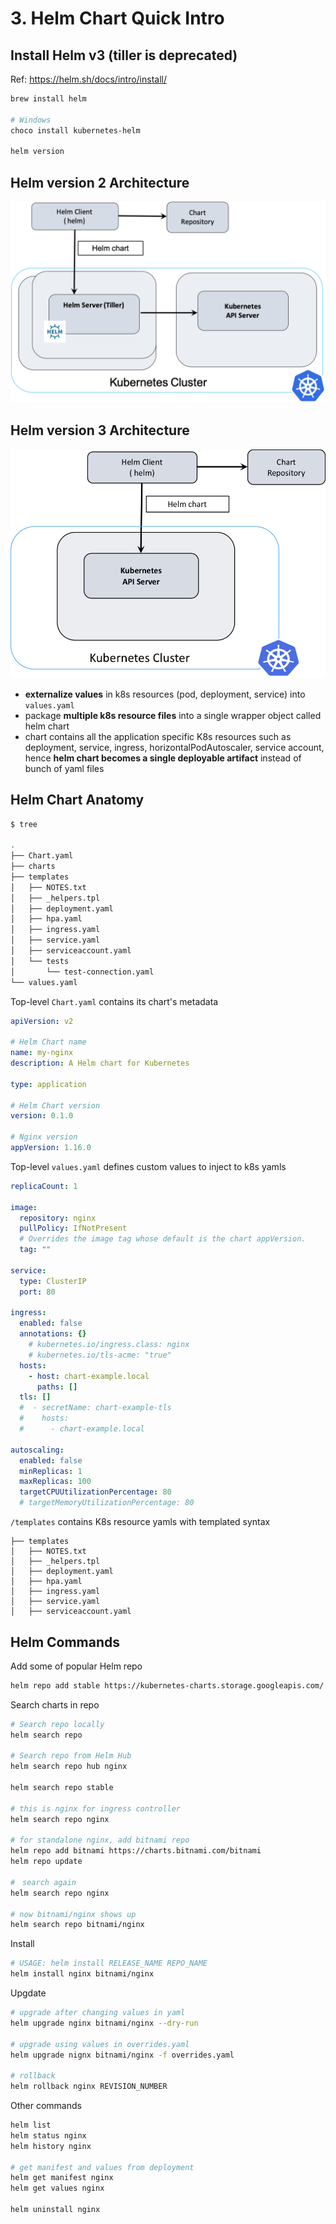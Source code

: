 # 3. Helm Chart Quick Intro

## Install Helm v3 (tiller is deprecated)
Ref: https://helm.sh/docs/intro/install/
```bash
brew install helm

# Windows
choco install kubernetes-helm

helm version
```


## Helm version 2 Architecture 
![alt text](../imgs/helm2-arch.png )

## Helm version 3 Architecture
![alt text](../imgs/helm3-arch.png )

- __externalize values__ in k8s resources (pod, deployment, service) into `values.yaml`
- package __multiple k8s resource files__ into a single wrapper object called helm chart
- chart contains all the application specific K8s resources such as deployment, service, ingress, horizontalPodAutoscaler, service account, hence __helm chart becomes a single deployable artifact__ instead of bunch of yaml files

## Helm Chart Anatomy
```bash
$ tree

.
├── Chart.yaml
├── charts
├── templates
│   ├── NOTES.txt
│   ├── _helpers.tpl
│   ├── deployment.yaml
│   ├── hpa.yaml
│   ├── ingress.yaml
│   ├── service.yaml
│   ├── serviceaccount.yaml
│   └── tests
│       └── test-connection.yaml
└── values.yaml
```

Top-level `Chart.yaml` contains its chart's metadata
```yaml
apiVersion: v2

# Helm Chart name
name: my-nginx
description: A Helm chart for Kubernetes

type: application

# Helm Chart version
version: 0.1.0

# Nginx version
appVersion: 1.16.0
```

Top-level `values.yaml` defines custom values to inject to k8s yamls
```yaml
replicaCount: 1

image:
  repository: nginx
  pullPolicy: IfNotPresent
  # Overrides the image tag whose default is the chart appVersion.
  tag: ""

service:
  type: ClusterIP
  port: 80

ingress:
  enabled: false
  annotations: {}
    # kubernetes.io/ingress.class: nginx
    # kubernetes.io/tls-acme: "true"
  hosts:
    - host: chart-example.local
      paths: []
  tls: []
  #  - secretName: chart-example-tls
  #    hosts:
  #      - chart-example.local

autoscaling:
  enabled: false
  minReplicas: 1
  maxReplicas: 100
  targetCPUUtilizationPercentage: 80
  # targetMemoryUtilizationPercentage: 80
```

`/templates` contains K8s resource yamls with templated syntax
```
├── templates
│   ├── NOTES.txt
│   ├── _helpers.tpl
│   ├── deployment.yaml
│   ├── hpa.yaml
│   ├── ingress.yaml
│   ├── service.yaml
│   ├── serviceaccount.yaml
```

## Helm Commands
Add some of popular Helm repo
```bash
helm repo add stable https://kubernetes-charts.storage.googleapis.com/
```

Search charts in repo
```bash
# Search repo locally
helm search repo 

# Search repo from Helm Hub
helm search repo hub nginx

helm search repo stable

# this is nginx for ingress controller
helm search repo nginx

# for standalone nginx, add bitnami repo
helm repo add bitnami https://charts.bitnami.com/bitnami
helm repo update

#　search again
helm search repo nginx

# now bitnami/nginx shows up
helm search repo bitnami/nginx
```

Install
```bash
# USAGE: helm install RELEASE_NAME REPO_NAME
helm install nginx bitnami/nginx
```

Upgdate
```bash
# upgrade after changing values in yaml
helm upgrade nginx bitnami/nginx --dry-run

# upgrade using values in overrides.yaml
helm upgrade nignx bitnami/nginx -f overrides.yaml

# rollback
helm rollback nginx REVISION_NUMBER
```

Other commands
```bash
helm list 
helm status nginx
helm history nginx

# get manifest and values from deployment
helm get manifest nginx
helm get values nginx

helm uninstall nginx
```